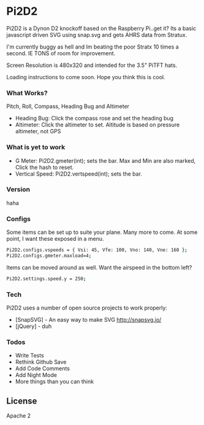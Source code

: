 # Pi2D2

Pi2D2 is a Dynon D2 knockoff based on the Raspberry Pi..get it?
Its a basic javascript driven SVG using snap.svg and gets AHRS data from Stratux.

I'm currently buggy as hell and Im beating the poor Stratx 10 times a second. IE TONS of room for improvement.

Screen Resolution is 480x320 and intended for the 3.5" PiTFT hats.
 
Loading instructions to come soon.
Hope you think this is cool.

### What Works?
Pitch, Roll, Compass, Heading Bug and Altimeter
* Heading Bug: Click the compass rose and set the heading bug
* Altimeter: Click the altimeter to set. Altitude is based on pressure altimeter, not GPS

### What is yet to work
* G Meter: Pi2D2.gmeter(int); sets the bar. Max and Min are also marked, Click the hash to reset.
* Vertical Speed: Pi2D2.vertspeed(int); sets the bar.

### Version
haha

### Configs

Some items can be set up to suite your plane. Many more to come.
At some point, I want these exposed in a menu.

```sh
Pi2D2.configs.vspeeds = { Vsi: 45, Vfe: 100, Vno: 140, Vne: 160 };
Pi2D2.configs.gmeter.maxload=4;
```
Items can be moved around as well. 
Want the airspeed in the bottom left?
```sh
Pi2D2.settings.speed.y = 250;
```




### Tech

Pi2D2 uses a number of open source projects to work properly:

* [SnapSVG] - An easy way to make SVG http://snapsvg.io/
* [jQuery] - duh



### Todos

 - Write Tests
 - Rethink Github Save
 - Add Code Comments
 - Add Night Mode
 - More things than you can think

License
----

Apache 2


